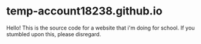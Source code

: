 # temp-account18238.github.io
Hello! This is the source code for a website that i'm doing for school. If you stumbled upon this, please disregard.
